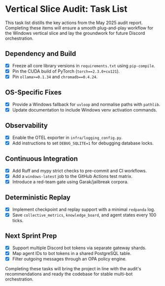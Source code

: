 # Vertical Slice Audit: Task List

This task list distills the key actions from the May 2025 audit report. Completing these items will ensure a smooth plug-and-play workflow for the Windows vertical slice and lay the groundwork for future Discord orchestration.

## Dependency and Build

- [x] Freeze all core library versions in `requirements.txt` using `pip-compile`.
- [x] Pin the CUDA build of PyTorch (`torch==2.3.0+cu121`).
- [x] Pin `ollama>=0.1.34` and `chromadb==0.4.24`.

## OS-Specific Fixes

- [x] Provide a Windows fallback for `uvloop` and normalise paths with `pathlib`.
- [x] Update documentation to include Windows venv activation commands.

## Observability

- [x] Enable the OTEL exporter in `infra/logging_config.py`.
- [x] Add instructions to set `DEBUG_SQLITE=1` for debugging database locks.

## Continuous Integration

- [x] Add Ruff and mypy strict checks to pre-commit and CI workflows.
- [x] Add a `windows-latest` job to the GitHub Actions test matrix.
- [x] Introduce a red-team gate using Garak/jailbreak corpora.

## Deterministic Replay

- [x] Implement checkpoint and replay support with a minimal `redpanda` log.
- [x] Save `collective_metrics`, `knowledge_board`, and agent states every 100 ticks.

## Next Sprint Prep

- [x] Support multiple Discord bot tokens via separate gateway shards.
- [x] Map agent IDs to bot tokens in a shared PostgreSQL table.
- [x] Filter outgoing messages through an OPA policy engine.

Completing these tasks will bring the project in line with the audit's recommendations and ready the codebase for stable multi-bot orchestration.
